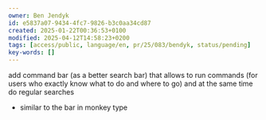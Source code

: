 ```yaml
---
owner: Ben Jendyk
id: e5837a07-9434-4fc7-9826-b3c0aa34cd87
created: 2025-01-22T00:36:53+0100
modified: 2025-04-12T14:58:23+0200
tags: [access/public, language/en, pr/25/083/bendyk, status/pending]
key-words: []
---
```


add command bar (as a better search bar) that allows to run commands (for users who exactly know what to do and where to go) and at the same time do regular searches

- similar to the bar in monkey type 